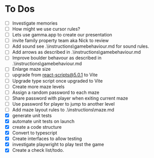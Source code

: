 # To Dos

- [ ] Investigate memories
- [ ] How might we use cursor rules?
- [ ] Lets use gamma.app to create our presentation
- [ ] invite family property team aka Nick to review
- [ ] Add sound see .\instructions\gamebehaviour.md for sound rules.
- [ ] Add arrows as described in .\instructions\gamebehaviour.md
- [ ] Improve boulder behavour as described in .\instructions\gamebehaviour.md
- [ ] Enlarge maze size
- [ ] upgrade from react-scripts@5.0.1 to Vite
- [ ] Upgrade type script once upgraded to Vite
- [ ] Create more maze levels
- [ ] Assign a random password to each maze
- [ ] Share password with player when exiting current maze
- [ ] Use password for player to jump to another level
- [ ] Add maze layout rules to .\instructions\maze.md
- [x] generate unit tests
- [x] automate unit tests on launch
- [x] create a code structure
- [x] Convert to typescript
- [x] Create interfaces to allow testing
- [x] investigate playwright to play test the game
- [x] Create a check list/todo.